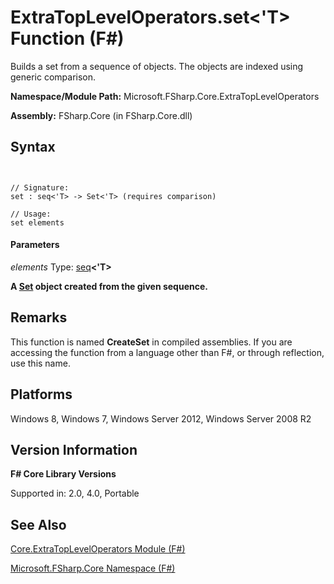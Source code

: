# ExtraTopLevelOperators.set<'T> Function (F#)

Builds a set from a sequence of objects. The objects are indexed using generic comparison.

**Namespace/Module Path:** Microsoft.FSharp.Core.ExtraTopLevelOperators

**Assembly:** FSharp.Core (in FSharp.Core.dll)


## Syntax


```


// Signature:
set : seq<'T> -> Set<'T> (requires comparison)

// Usage:
set elements

```



#### Parameters
*elements*
Type: [seq](http://msdn.microsoft.com/en-us/library/2f0c87c6-8a0d-4d33-92a6-10d1d037ce75)**&lt;'T&gt;**



**A [Set](http://msdn.microsoft.com/en-us/library/50cebdce-0cd7-4c5c-8ebc-f3a9e90b38d8) object created from the given sequence.**
## Remarks
This function is named **CreateSet** in compiled assemblies. If you are accessing the function from a language other than F#, or through reflection, use this name.


## Platforms
Windows 8, Windows 7, Windows Server 2012, Windows Server 2008 R2


## Version Information
**F# Core Library Versions**

Supported in: 2.0, 4.0, Portable




## See Also
[Core.ExtraTopLevelOperators Module &#40;F&#35;&#41;](Core.ExtraTopLevelOperators-Module-%28FSharp%29.md)

[Microsoft.FSharp.Core Namespace &#40;F&#35;&#41;](Microsoft.FSharp.Core-Namespace-%28FSharp%29.md)

